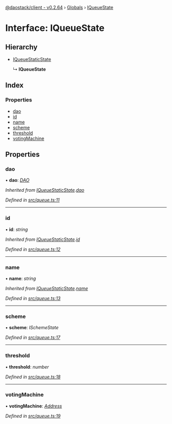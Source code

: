 [@daostack/client - v0.2.64](../README.md) › [Globals](../globals.md) › [IQueueState](iqueuestate.md)

# Interface: IQueueState

## Hierarchy

* [IQueueStaticState](iqueuestaticstate.md)

  ↳ **IQueueState**

## Index

### Properties

* [dao](iqueuestate.md#dao)
* [id](iqueuestate.md#id)
* [name](iqueuestate.md#name)
* [scheme](iqueuestate.md#scheme)
* [threshold](iqueuestate.md#threshold)
* [votingMachine](iqueuestate.md#votingmachine)

## Properties

###  dao

• **dao**: *[DAO](../classes/dao.md)*

*Inherited from [IQueueStaticState](iqueuestaticstate.md).[dao](iqueuestaticstate.md#dao)*

*Defined in [src/queue.ts:11](https://github.com/daostack/client/blob/b547acc/src/queue.ts#L11)*

___

###  id

• **id**: *string*

*Inherited from [IQueueStaticState](iqueuestaticstate.md).[id](iqueuestaticstate.md#id)*

*Defined in [src/queue.ts:12](https://github.com/daostack/client/blob/b547acc/src/queue.ts#L12)*

___

###  name

• **name**: *string*

*Inherited from [IQueueStaticState](iqueuestaticstate.md).[name](iqueuestaticstate.md#name)*

*Defined in [src/queue.ts:13](https://github.com/daostack/client/blob/b547acc/src/queue.ts#L13)*

___

###  scheme

• **scheme**: *ISchemeState*

*Defined in [src/queue.ts:17](https://github.com/daostack/client/blob/b547acc/src/queue.ts#L17)*

___

###  threshold

• **threshold**: *number*

*Defined in [src/queue.ts:18](https://github.com/daostack/client/blob/b547acc/src/queue.ts#L18)*

___

###  votingMachine

• **votingMachine**: *[Address](../globals.md#address)*

*Defined in [src/queue.ts:19](https://github.com/daostack/client/blob/b547acc/src/queue.ts#L19)*
